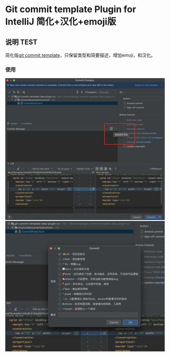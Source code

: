 # Git commit template Plugin for IntelliJ 简化+汉化+emoji版

## 说明 TEST
简化版[git commit template](https://plugins.jetbrains.com/plugin/9861-git-commit-template)，只保留类型和简要描述，增加emoji，和汉化。
### 使用
![Commit-step1](static/commit-1.jpeg)
![Commit-step1](static/commit-2.jpeg)


